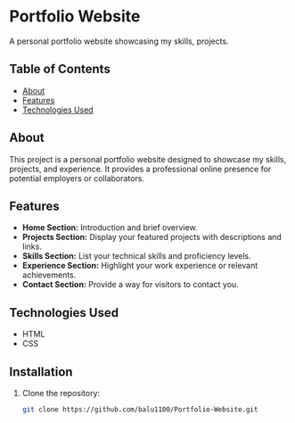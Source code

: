 # Portfolio Website

A personal portfolio website showcasing my skills, projects.

## Table of Contents

- [About](#about)
- [Features](#features)
- [Technologies Used](#technologies-used)

## About

This project is a personal portfolio website designed to showcase my skills, projects, and experience. It provides a professional online presence for potential employers or collaborators.

## Features

- **Home Section:** Introduction and brief overview.
- **Projects Section:** Display your featured projects with descriptions and links.
- **Skills Section:** List your technical skills and proficiency levels.
- **Experience Section:** Highlight your work experience or relevant achievements.
- **Contact Section:** Provide a way for visitors to contact you.

## Technologies Used

- HTML
- CSS

## Installation

1. Clone the repository:

   ```bash
   git clone https://github.com/balu1100/Portfolio-Website.git
